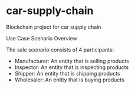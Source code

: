 # car-supply-chain
Blockchain project for car supply chain

Use Case Scenario Overview

The sale scenario consists of 4 participants:
* Manufacturer: An entity that is selling products
* Inspector: An entity that is inspecting products
* Shipper: An entity that is shipping products
* Wholesaler: An entity that is buying products
